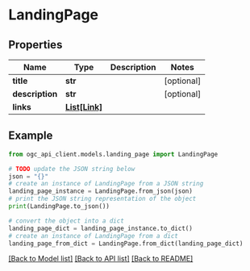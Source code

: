 # LandingPage


## Properties

Name | Type | Description | Notes
------------ | ------------- | ------------- | -------------
**title** | **str** |  | [optional] 
**description** | **str** |  | [optional] 
**links** | [**List[Link]**](Link.md) |  | 

## Example

```python
from ogc_api_client.models.landing_page import LandingPage

# TODO update the JSON string below
json = "{}"
# create an instance of LandingPage from a JSON string
landing_page_instance = LandingPage.from_json(json)
# print the JSON string representation of the object
print(LandingPage.to_json())

# convert the object into a dict
landing_page_dict = landing_page_instance.to_dict()
# create an instance of LandingPage from a dict
landing_page_from_dict = LandingPage.from_dict(landing_page_dict)
```
[[Back to Model list]](../README.md#documentation-for-models) [[Back to API list]](../README.md#documentation-for-api-endpoints) [[Back to README]](../README.md)


